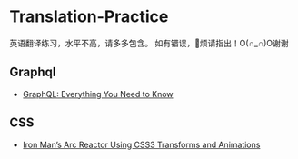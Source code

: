 # Translation-Practice

英语翻译练习，水平不高，请多多包含。
如有错误，烦请指出！O(∩_∩)O谢谢

## Graphql
- [GraphQL: Everything You Need to Know](graphql/GraphQL:%20Everything%20You%20Need%20to%20Know.md)

## CSS
- [Iron Man’s Arc Reactor Using CSS3 Transforms and Animations](css/Iron%20Man’s%20Arc%20Reactor%20Using%20CSS3%20Transforms%20and%20Animations.md)